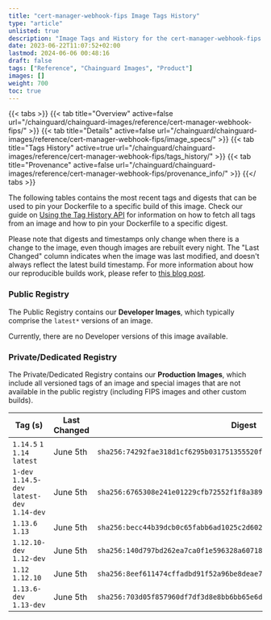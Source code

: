 ```yaml
---
title: "cert-manager-webhook-fips Image Tags History"
type: "article"
unlisted: true
description: "Image Tags and History for the cert-manager-webhook-fips Chainguard Image"
date: 2023-06-22T11:07:52+02:00
lastmod: 2024-06-06 00:48:16
draft: false
tags: ["Reference", "Chainguard Images", "Product"]
images: []
weight: 700
toc: true
---
```


{{< tabs >}}
{{< tab title="Overview" active=false url="/chainguard/chainguard-images/reference/cert-manager-webhook-fips/" >}}
{{< tab title="Details" active=false url="/chainguard/chainguard-images/reference/cert-manager-webhook-fips/image_specs/" >}}
{{< tab title="Tags History" active=true url="/chainguard/chainguard-images/reference/cert-manager-webhook-fips/tags_history/" >}}
{{< tab title="Provenance" active=false url="/chainguard/chainguard-images/reference/cert-manager-webhook-fips/provenance_info/" >}}
{{</ tabs >}}

The following tables contains the most recent tags and digests that can be used to pin your Dockerfile to a specific build of this image. Check our guide on [Using the Tag History API](/chainguard/chainguard-images/using-the-tag-history-api/) for information on how to fetch all tags from an image and how to pin your Dockerfile to a specific digest.

Please note that digests and timestamps only change when there is a change to the image, even though images are rebuilt every night. The "Last Changed" column indicates when the image was last modified, and doesn't always reflect the latest build timestamp. For more information about how our reproducible builds work, please refer to [this blog post](https://www.chainguard.dev/unchained/reproducing-chainguards-reproducible-image-builds).

### Public Registry
The Public Registry contains our **Developer Images**, which typically comprise the `latest*` versions of an image.

Currently, there are no Developer versions of this image available.

### Private/Dedicated Registry
The Private/Dedicated Registry contains our **Production Images**, which include all versioned tags of an image and special images that are not available in the public registry (including FIPS images and other custom builds).

| Tag (s)                                       | Last Changed | Digest                                                                    |
|-----------------------------------------------|--------------|---------------------------------------------------------------------------|
|  `1.14.5` `1` `1.14` `latest`                 | June 5th     | `sha256:74292fae318d1cf6295b031751355520fbedf2d57479bd26619eaaba81920098` |
|  `1-dev` `1.14.5-dev` `latest-dev` `1.14-dev` | June 5th     | `sha256:6765308e241e01229cfb72552f1f8a38973e9c252ecffb70782fc295cbbceeaa` |
|  `1.13.6` `1.13`                              | June 5th     | `sha256:becc44b39dcb0c65fabb6ad1025c2d602154dd68b162f5f5aca8c1adf8a0dc19` |
|  `1.12.10-dev` `1.12-dev`                     | June 5th     | `sha256:140d797bd262ea7ca0f1e596328a60718d00412d5c872a5ec71253b7e8da5c5f` |
|  `1.12` `1.12.10`                             | June 5th     | `sha256:8eef611474cffadbd91f52a96be8deae7b5b855429c9d24fe6311fc9a099f7e0` |
|  `1.13.6-dev` `1.13-dev`                      | June 5th     | `sha256:703d05f857960df7df3d8e8bb6bb65e6d9d068ba69242bb74f7450c9be01a366` |

